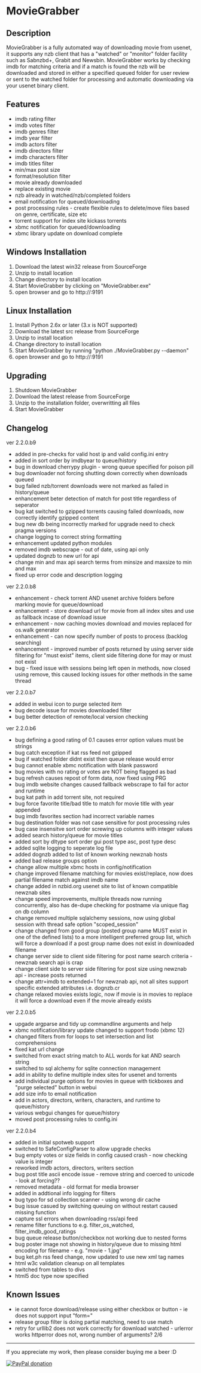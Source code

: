 MovieGrabber
============

Description
-----------
MovieGrabber is a fully automated way of downloading movie from usenet, it supports any nzb client that has a "watched" or "monitor" folder facility such as Sabnzbd+, Grabit and Newsbin. MovieGrabber works by checking imdb for matching criteria and if a match is found the nzb will be downloaded and stored in either a specified queued folder for user review or sent to the watched folder for processing and automatic downloading via your usenet binary client.

Features
--------
- imdb rating filter
- imdb votes filter
- imdb genres filter
- imdb year filter
- imdb actors filter
- imdb directors filter
- imdb characters filter
- imdb titles filter
- min/max post size
- format/resolution filter
- movie already downloaded
- replace existing movie
- nzb already in watched/nzb/completed folders
- email notification for queued/downloading
- post processing rules - create flexible rules to delete/move files based on genre, certificate, size etc
- torrent support for index site kickass torrents
- xbmc notification for queued/downloading
- xbmc library update on download complete

Windows Installation
--------------------
1. Download the latest win32 release from SourceForge
2. Unzip to install location
3. Change directory to install location
4. Start MovieGrabber by clicking on "MovieGrabber.exe"
5. open browser and go to http://<yourip>:9191

Linux Installation
------------------
1. Install Python 2.6x or later (3.x is NOT supported)
2. Download the latest src release from SourceForge
3. Unzip to install location
4. Change directory to install location
5. Start MovieGrabber by running "python ./MovieGrabber.py --daemon"
6. open browser and go to http://<yourip>:9191

Upgrading
---------
1. Shutdown MovieGrabber
2. Download the latest release from SourceForge
3. Unzip to the installation folder, overwritting all files
4. Start MovieGrabber

Changelog
---------
ver 2.2.0.b9
- added in pre-checks for valid host ip and valid config.ini entry
- added in sort order by imdbyear to queue/history
- bug in download cherrypy plugin - wrong queue specified for poison pill
- bug downloader not forcing shutting down correctly when downloads queued
- bug failed nzb/torrent downloads were not marked as failed in history/queue
- enhancement beter detection of match for post title regardless of seperator
- bug kat switched to gzipped torrents causing failed downloads, now correctly identify gzipped content
- bug new db being incorrectly marked for upgrade need to check pragma versions
- change logging to correct string formatting
- enhancement updated python modules
- removed imdb webscrape - out of date, using api only
- updated dognzb to new url for api
- change min and max api search terms from minsize and maxsize to min and max
- fixed up error code and description logging

ver 2.2.0.b8
- enhancement - check torrent AND usenet archive folders before marking movie for queue/download
- enhancement - store download url for movie from all index sites and use as fallback incase of download issue
- enhancement - now caching movies download and movies replaced for os.walk generator
- enhancement - can now specify number of posts to process (backlog searching)
- enhancement - improved number of posts returned by using server side filtering for "must exist" items, client side filtering done for may or must not exist
- bug - fixed issue with sessions being left open in methods, now closed using remove, this caused locking issues for other methods in the same thread

ver 2.2.0.b7
- added in webui icon to purge selected item
- bug decode issue for movies downloaded filter
- bug better detection of remote/local version checking

ver 2.2.0.b6
- bug defining a good rating of 0.1 causes error option values must be strings
- bug catch exception if kat rss feed not gzipped
- bug if watched folder didnt exist then queue release would error
- bug cannot enable xbmc notification with blank password
- bug movies with no rating or votes are NOT being flagged as bad
- bug refresh causes repost of form data, now fixed using PRG
- bug imdb website changes caused fallback webscrape to fail for actor and runtime
- bug kat path in add torrent site, not required
- bug force favorite title/bad title to match for movie title with year appended
- bug imdb favorites section had incorrect variable names
- bug destination folder was not case sensitive for post processing rules
- bug case insensitve sort order screwing up columns with integer values
- added search history/queue for movie titles
- added sort by dltype sort order gui post type asc, post type desc
- added sqlite logging to seperate log file
- added dognzb added to list of known working newznab hosts
- added bad release groups option
- change allow multiple xbmc hosts in config/notification
- change improved filename matching for movies exist/replace, now does partial filename match against imdb name
- change added in nzbid.org usenet site to list of known compatible newznab sites
- change speed improvements, multiple threads now running concurrently, also has de-dupe checking for postname via unique flag on db column
- change removed multiple sqlalchemy sessions, now using global session with thread safe option "scoped_session"
- change changed from good group (posted group name MUST exist in one of the defined lists) to a more intelligent preferred group list, which will force a download if a post group name does not exist in downloaded filename
- change server side to client side filtering for post name search criteria - newznab search api is crap
- change client side to server side filtering for post size using newznab api - increase posts returned
- change attr=imdb to extended=1 for newznab api, not all sites support specific extended attributes i.e. dognzb.cr
- change relaxed movies exists logic, now if movie is in movies to replace it will force a download even if the movie already exists

ver 2.2.0.b5
- upgade argparse and tidy up commandline arguments and help
- xbmc notification/library update changed to support frodo (xbmc 12)
- changed filters from for loops to set intersection and list comprehensions
- fixed kat url change
- switched from exact string match to ALL words for kat AND search string
- switched to sql alchemy for sqlite connection management
- add in ability to define multiple index sites for usenet and torrents
- add individual purge options for movies in queue with tickboxes and "purge selected" button in webui
- add size info to email notification
- add in actors, directors, writers, characters, and runtime to queue/history
- various webgui changes for queue/history
- moved post processing rules to config.ini

ver 2.2.0.b4
- added in initial spotweb support
- switched to SafeConfigParser to allow upgrade checks
- bug empty votes or size fields in config caused crash - now checking value is integer
- reworked imdb actors, directors, writers section
- bug post title ascii encode issue - remove string and coerced to unicode - look at forcing??
- removed metadata - old format for media browser
- added in addtional info logging for filters
- bug typo for sd collection scanner - using wrong dir cache
- bug issue casued by switching queuing on without restart caused missing function
- capture ssl errors when downloading rss/api feed
- rename filter functions to e.g. filter_os_watched, filter_imdb_good_ratings
- bug queue release button/checkbox not working due to nested forms
- bug poster image not showing in history/queue due to missing html encoding for filename - e.g. "movie - 1.jpg"
- bug ket.ph rss feed change, now updated to use new xml tag names
- html w3c validation cleanup on all templates
- switched from tables to divs
- html5 doc type now specified

Known Issues
------------
- ie cannot force download/release using either checkbox or button - ie does not support input "form="
- release group filter is doing partial matching, need to use match
- retry for urllib2 does not work correctly for download watched - urlerror works httperror does not, wrong number of arguments? 2/6

___
If you appreciate my work, then please consider buying me a beer  :D

[![PayPal donation](https://www.paypal.com/en_US/i/btn/btn_donate_SM.gif)](https://www.paypal.com/cgi-bin/webscr?cmd=_s-xclick&hosted_button_id=H8PWP3RLBDCBQ)